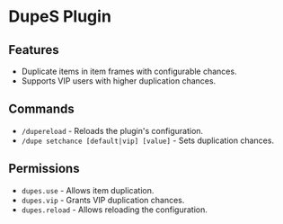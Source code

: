 # DupeS Plugin

## Features
- Duplicate items in item frames with configurable chances.
- Supports VIP users with higher duplication chances.

## Commands
- `/dupereload` - Reloads the plugin's configuration.
- `/dupe setchance [default|vip] [value]` - Sets duplication chances.

## Permissions
- `dupes.use` - Allows item duplication.
- `dupes.vip` - Grants VIP duplication chances.
- `dupes.reload` - Allows reloading the configuration.
